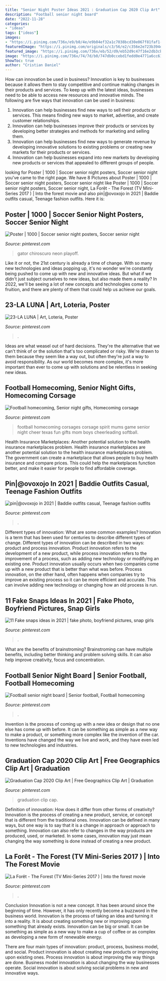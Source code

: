 ```yaml
---
title: "Senior Night Poster Ideas 2021 : Graduation Cap 2020 Clip Art"
description: "Football senior night board"
date: "2022-11-28"
categories:
- "ideas"
tags: ["ideas"]
images:
- "https://i.pinimg.com/736x/e9/b0/4e/e9b04ef32a1c7038bcd30e067f81faf1--football-spirit-football-art.jpg"
featuredImage: "https://i.pinimg.com/originals/c3/56/e2/c356e2e723b394d13c503df019c47460.jpg"
featured_image: "https://i.pinimg.com/736x/eb/52/d9/eb52d9c47f16e2db3cb0352e3db23d6e.jpg"
image: "https://i.pinimg.com/736x/74/7d/b0/747db0ccebd1fedd0e4771a6cc61d1cc.jpg"
ShowToc: true
author: "Cristian Daniel"
---
```



How can innovation be used in business?
Innovation is key to businesses because it allows them to stay competitive and continue making changes in their products and services. To keep up with the latest ideas, businesses need to be able to access new resources and innovative minds. The following are five ways that innovation can be used in business: 
1. Innovation can help businesses find new ways to sell their products or services. This means finding new ways to market, advertise, and create customer relationships. 
2. Innovation can help businesses improve their products or services by developing better strategies and methods for marketing and selling them. 
3. Innovation can help businesses find new ways to generate revenue by developing innovative solutions to existing problems or creating new markets for their products or services. 
4. Innovation can help businesses expand into new markets by developing new products or services that appealed to different groups of people. 

	

		
looking for Poster | 1000 | Soccer senior night posters, Soccer senior night you've came to the right page. We have 8 Pictures about Poster | 1000 | Soccer senior night posters, Soccer senior night like Poster | 1000 | Soccer senior night posters, Soccer senior night, La Forêt - The Forest (TV Mini-Series 2017 ) | Into the forest movie and also pin|@ovoxojo in 2021 | Baddie outfits casual, Teenage fashion outfits. Here it is:
		
    
## Poster | 1000 | Soccer Senior Night Posters, Soccer Senior Night

<img loading=lazy src="https://i.pinimg.com/originals/c3/56/e2/c356e2e723b394d13c503df019c47460.jpg" onerror="this.onerror=null;this.src='https://tse4.mm.bing.net/th?id=OIP.1nko1zIOO96hPVbIztuLowHaLH&amp;pid=15.1';" alt="Poster | 1000 | Soccer senior night posters, Soccer senior night">

_Source: pinterest.com_

>gator chiroscuro neon playoff. 

	

Like it or not, the 21st century is already a time of change. With so many new technologies and ideas popping up, it's no wonder we're constantly being pushed to come up with new and innovative ideas. But what if we didn't just subject ourselves to new ideas, but also made them a reality? In 2022, we'll be seeing a lot of new concepts and technologies come to fruition, and there are plenty of them that could help us achieve our goals.

    
## 23-LA LUNA | Art, Loteria, Poster

<img loading=lazy src="https://i.pinimg.com/736x/94/44/4a/94444a57a4c11e7e2d2be8f4a2a2204a.jpg" onerror="this.onerror=null;this.src='https://tse4.mm.bing.net/th?id=OIP.2PDfPRo7D6g4R_sgL46xTQHaLu&amp;pid=15.1';" alt="23-LA LUNA | Art, Loteria, Poster">

_Source: pinterest.com_

>. 

	

Ideas are what weasel out of hard decisions. They're the alternative that we can't think of or the solution that's too complicated or risky. We're drawn to them because they seem like a way out, but often they're just a way to avoid responsibility. As our world becomes more complex, it's more important than ever to come up with solutions and be relentless in seeking new ideas.

    
## Football Homecoming, Senior Night Gifts, Homecoming Corsage

<img loading=lazy src="https://i.pinimg.com/736x/e9/b0/4e/e9b04ef32a1c7038bcd30e067f81faf1--football-spirit-football-art.jpg" onerror="this.onerror=null;this.src='https://tse4.mm.bing.net/th?id=OIP.GxhkAYLA7JBwTosAjqF19QHaJ3&amp;pid=15.1';" alt="Football homecoming, Senior night gifts, Homecoming corsage">

_Source: pinterest.com_

>football homecoming corsages corsage spirit mums game senior night cheer texas fun gifts mom boys cheerleading softball. 

	

Health Insurance Marketplaces: Another potential solution to the health insurance marketplaces problem.
Health insurance marketplaces are another potential solution to the health insurance marketplaces problem. The government can create a marketplace that allows people to buy health insurance and compare prices. This could help the marketplaces function better, and make it easier for people to find affordable coverage.

    
## Pin|@ovoxojo In 2021 | Baddie Outfits Casual, Teenage Fashion Outfits

<img loading=lazy src="https://i.pinimg.com/736x/87/ea/71/87ea711593103e8b6fb9694972eafde2.jpg" onerror="this.onerror=null;this.src='https://tse1.mm.bing.net/th?id=OIP.FvW9W1rqNccdg3SFj67dtAHaJM&amp;pid=15.1';" alt="pin|@ovoxojo in 2021 | Baddie outfits casual, Teenage fashion outfits">

_Source: pinterest.com_

>. 

	

Different types of innovation: What are some common examples?
Innovation is a term that has been used for centuries to describe different types of change. Different types of innovation can be described in two ways: product and process innovation. Product innovation refers to the development of a new product, while process innovation refers to the improvement of a process, such as adding new technology or modifying an existing one. 
Product innovation usually occurs when two companies come up with a new product that is better than what was before. Process innovation, on the other hand, often happens when companies try to improve an existing process so it can be more efficient and accurate. This can involve adding new technology or changing how an old process is run.

    
## 11 Fake Snaps Ideas In 2021 | Fake Photo, Boyfriend Pictures, Snap Girls

<img loading=lazy src="https://i.pinimg.com/474x/4a/d5/c5/4ad5c5b447fd9bdc409a65f7e4514504.jpg" onerror="this.onerror=null;this.src='https://tse1.mm.bing.net/th?id=OIP.3qXw_Am7Xh7WWQJLu702RAAAAA&amp;pid=15.1';" alt="11 Fake snaps ideas in 2021 | fake photo, boyfriend pictures, snap girls">

_Source: pinterest.com_

>. 

	

What are the benefits of brainstroming?
Brainstroming can have multiple benefits, including better thinking and problem solving skills. It can also help improve creativity, focus and concentration.

    
## Football Senior Night Board | Senior Football, Football Homecoming

<img loading=lazy src="https://i.pinimg.com/originals/5f/8e/5d/5f8e5dd14603d8c870f9d947b8af4a6d.jpg" onerror="this.onerror=null;this.src='https://tse3.mm.bing.net/th?id=OIP.Brjyv8Jmk2qCuCuvSkovIQHaJ4&amp;pid=15.1';" alt="Football senior night board | Senior football, Football homecoming">

_Source: pinterest.com_

>. 

	

Invention is the process of coming up with a new idea or design that no one else has come up with before. It can be something as simple as a new way to make a product, or something more complex like the invention of the car. Inventions have changed the way we live and work, and they have even led to new technologies and industries.

    
## Graduation Cap 2020 Clip Art | Free Geographics Clip Art | Graduation

<img loading=lazy src="https://i.pinimg.com/736x/eb/52/d9/eb52d9c47f16e2db3cb0352e3db23d6e.jpg" onerror="this.onerror=null;this.src='https://tse1.mm.bing.net/th?id=OIP.8h_SsR7d7a-s0U1gr5dCbQHaFs&amp;pid=15.1';" alt="Graduation Cap 2020 Clip Art | Free Geographics Clip Art | Graduation">

_Source: pinterest.com_

>graduation clip cap. 

	

Definition of innovation: How does it differ from other forms of creativity?
Innovation is the process of creating a new product, service, or concept that is different from the traditional ones. Innovation can be defined in many ways, but one way is to say that it is a change in approach or approach to something. Innovation can also refer to changes in the way products are produced, used, or marketed. In some cases, innovation may just mean changing the way something is done instead of creating a new product.

    
## La Forêt - The Forest (TV Mini-Series 2017 ) | Into The Forest Movie

<img loading=lazy src="https://i.pinimg.com/736x/74/7d/b0/747db0ccebd1fedd0e4771a6cc61d1cc.jpg" onerror="this.onerror=null;this.src='https://tse3.mm.bing.net/th?id=OIP.Z1Kt1Wtp2WJfL6mMVPrkfgHaKU&amp;pid=15.1';" alt="La Forêt - The Forest (TV Mini-Series 2017 ) | Into the forest movie">

_Source: pinterest.com_

>. 

	

Conclusion
Innovation is not a new concept. It has been around since the beginning of time. However, it has only recently become a buzzword in the business world.
Innovation is the process of taking an idea and turning it into a reality. It is about creating something new or improving upon something that already exists. Innovation can be big or small. It can be something as simple as a new way to make a cup of coffee or as complex as developing a new form of renewable energy.

There are four main types of innovation: product, process, business model, and social. Product innovation is about creating new products or improving upon existing ones. Process innovation is about improving the way things are done. Business model innovation is about changing the way businesses operate. Social innovation is about solving social problems in new and innovative ways.

